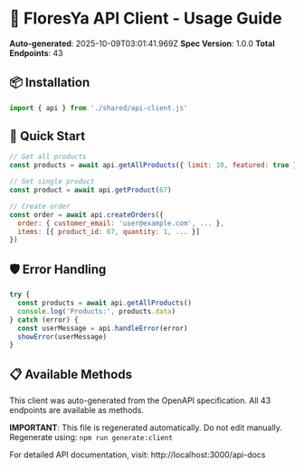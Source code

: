 # 🎯 FloresYa API Client - Usage Guide

**Auto-generated**: 2025-10-09T03:01:41.969Z
**Spec Version**: 1.0.0
**Total Endpoints**: 43

## 📦 Installation

```javascript
import { api } from './shared/api-client.js'
```

## 🚀 Quick Start

```javascript
// Get all products
const products = await api.getAllProducts({ limit: 10, featured: true })

// Get single product
const product = await api.getProduct(67)

// Create order
const order = await api.createOrders({
  order: { customer_email: 'user@example.com', ... },
  items: [{ product_id: 67, quantity: 1, ... }]
})
```

## 🛡️ Error Handling

```javascript
try {
  const products = await api.getAllProducts()
  console.log('Products:', products.data)
} catch (error) {
  const userMessage = api.handleError(error)
  showError(userMessage)
}
```

## 📋 Available Methods

This client was auto-generated from the OpenAPI specification.
All 43 endpoints are available as methods.

**IMPORTANT**: This file is regenerated automatically. Do not edit manually.
Regenerate using: `npm run generate:client`

For detailed API documentation, visit: http://localhost:3000/api-docs
